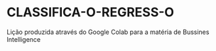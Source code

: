 # CLASSIFICA-O-REGRESS-O
Lição produzida através do Google Colab para a matéria de Bussines Intelligence
